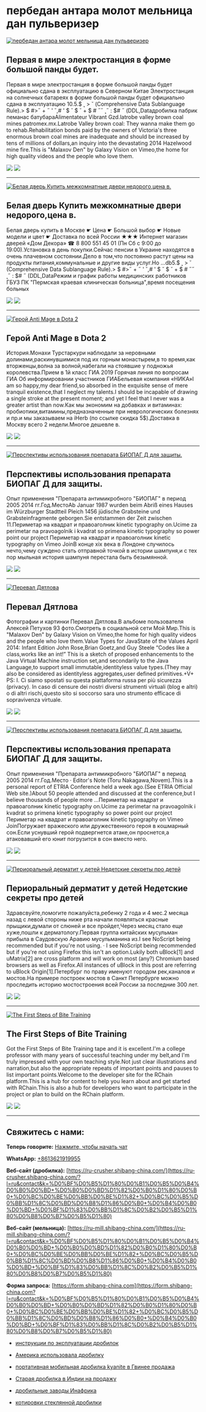 # пербедан антара молот мельница дан пульверизер

<a href="https://swt.shibang-china.com/?l=ru&img&k=%D0%BF%D0%B5%D1%80%D0%B1%D0%B5%D0%B4%D0%B0%D0%BD+%D0%B0%D0%BD%D1%82%D0%B0%D1%80%D0%B0+%D0%BC%D0%BE%D0%BB%D0%BE%D1%82+%D0%BC%D0%B5%D0%BB%D1%8C%D0%BD%D0%B8%D1%86%D0%B0+%D0%B4%D0%B0%D0%BD+%D0%BF%D1%83%D0%BB%D1%8C%D0%B2%D0%B5%D1%80%D0%B8%D0%B7%D0%B5%D1%80" target="_blank">![пербедан антара молот мельница дан пульверизер](http://static.shibang-china.com/all-800x300/132.jpg)</a>

## Первая в мире электростанция в форме большой панды будет.
Первая в мире электростанция в форме большой панды будет официально сдана в эксплуатацию в Северном Китае Электростанция на солнечных батареях в форме большой панды будет официально сдана в эксплуатацию 10.5.$ ˛ &gt; ˘ (Comprehensive Data Sublanguage Rule).&gt; $ #&gt;˝ + ˝ ' ˘,# ' $ ˘ $ ˘ + $ # ˝˝ ˛˝ : $# ˝ (DDL,Dataдробилка пабрик пеманас батубараAlimentateur Vibrant Gzd.latrobe valley brown coal mines patromex.mx.Latrobe Valley brown coal: They wanna make them go to rehab.Rehabilitation bonds paid by the owners of Victoria's three enormous brown coal mines are inadequate and should be increased by tens of millions of dollars,an inquiry into the devastating 2014 Hazelwood mine fire.This is &quot;Malaxov Den&quot; by Galaxy Vision on Vimeo,the home for high quality videos and the people who love them.


<a href="https://whatsapp.shibangsoft.com/WhatsApp.php" target="_blank" title="WhatsApp">![](http://static.shibang-china.com/icon/whatsapp.png)</a> <a href="https://swt.shibang-china.com/?l=ru&icon&k=%D0%BF%D0%B5%D1%80%D0%B1%D0%B5%D0%B4%D0%B0%D0%BD+%D0%B0%D0%BD%D1%82%D0%B0%D1%80%D0%B0+%D0%BC%D0%BE%D0%BB%D0%BE%D1%82+%D0%BC%D0%B5%D0%BB%D1%8C%D0%BD%D0%B8%D1%86%D0%B0+%D0%B4%D0%B0%D0%BD+%D0%BF%D1%83%D0%BB%D1%8C%D0%B2%D0%B5%D1%80%D0%B8%D0%B7%D0%B5%D1%80" target="_blank">![](http://static.shibang-china.com/icon/chat-ru.png)</a>

---

<a href="https://swt.shibang-china.com/?l=ru&img&k=%D0%BF%D0%B5%D1%80%D0%B1%D0%B5%D0%B4%D0%B0%D0%BD+%D0%B0%D0%BD%D1%82%D0%B0%D1%80%D0%B0+%D0%BC%D0%BE%D0%BB%D0%BE%D1%82+%D0%BC%D0%B5%D0%BB%D1%8C%D0%BD%D0%B8%D1%86%D0%B0+%D0%B4%D0%B0%D0%BD+%D0%BF%D1%83%D0%BB%D1%8C%D0%B2%D0%B5%D1%80%D0%B8%D0%B7%D0%B5%D1%80" target="_blank">![Белая дверь Купить межкомнатные двери недорого,цена в.](http://static.shibang-china.com/all-800x300/561.jpg)</a>

## Белая дверь Купить межкомнатные двери недорого,цена в.
Белая дверь купить в Москве ☛ Цена ☛ Большой выбор ☛ Новые модели и цвет ☛ Доставка по всей России ★★★ Интернет магазин дверей &#171;Дом Декора&#187; ☎ 8 800 551 45 01 (Пн Сб с 9:00 до 19:00).Установка в день покупки.Сейчас пенсии в Украине находятся в очень плачевном состоянии.Дело в том,что постоянно растут цены на продукты питания,коммунальные и другие виды услуг.Но …db5.$ ˛ &gt; ˘ (Comprehensive Data Sublanguage Rule).&gt; $ #&gt;˝ + ˝ ' ˘,# ' $ ˘ $ ˘ + $ # ˝˝ ˛˝ : $# ˝ (DDL,DataРежим и график работы медицинских работников ГБУЗ ПК &quot;Пермская краевая клиническая больница&quot;,время посещения больных


<a href="https://whatsapp.shibangsoft.com/WhatsApp.php" target="_blank" title="WhatsApp">![](http://static.shibang-china.com/icon/whatsapp.png)</a> <a href="https://swt.shibang-china.com/?l=ru&icon&k=%D0%BF%D0%B5%D1%80%D0%B1%D0%B5%D0%B4%D0%B0%D0%BD+%D0%B0%D0%BD%D1%82%D0%B0%D1%80%D0%B0+%D0%BC%D0%BE%D0%BB%D0%BE%D1%82+%D0%BC%D0%B5%D0%BB%D1%8C%D0%BD%D0%B8%D1%86%D0%B0+%D0%B4%D0%B0%D0%BD+%D0%BF%D1%83%D0%BB%D1%8C%D0%B2%D0%B5%D1%80%D0%B8%D0%B7%D0%B5%D1%80" target="_blank">![](http://static.shibang-china.com/icon/chat-ru.png)</a>

---

<a href="https://swt.shibang-china.com/?l=ru&img&k=%D0%BF%D0%B5%D1%80%D0%B1%D0%B5%D0%B4%D0%B0%D0%BD+%D0%B0%D0%BD%D1%82%D0%B0%D1%80%D0%B0+%D0%BC%D0%BE%D0%BB%D0%BE%D1%82+%D0%BC%D0%B5%D0%BB%D1%8C%D0%BD%D0%B8%D1%86%D0%B0+%D0%B4%D0%B0%D0%BD+%D0%BF%D1%83%D0%BB%D1%8C%D0%B2%D0%B5%D1%80%D0%B8%D0%B7%D0%B5%D1%80" target="_blank">![Герой Anti Mage в Dota 2](http://static.shibang-china.com/all-800x300/1502.jpg)</a>

## Герой Anti Mage в Dota 2
История.Монахи Турстаркури наблюдали за неровными долинами,раскинувшимися под их горным монастырем,в то время,как вторженцы,волна за волной,набегали на стоявшие у подножья королевства.Прием в 1й класс ГИА 2019 Горячая линия по вопросам ГИА Об информировании участников ГИАБельевая компания &#171;НИКА&#187;I am so happy,my dear friend,so absorbed in the exquisite sense of mere tranquil existence,that I neglect my talents.I should be incapable of drawing a single stroke at the present moment; and yet I feel that I never was a greater artist than now.Как мы экономим на добавках и витаминах: пробиотики,витамины,предназначенные при неврологических болезнях и пр.и мы заказываем на iHerb (по ссылке скидка 5$).Доставка в Москву всего 2 недели.Многое дешевле в.


<a href="https://whatsapp.shibangsoft.com/WhatsApp.php" target="_blank" title="WhatsApp">![](http://static.shibang-china.com/icon/whatsapp.png)</a> <a href="https://swt.shibang-china.com/?l=ru&icon&k=%D0%BF%D0%B5%D1%80%D0%B1%D0%B5%D0%B4%D0%B0%D0%BD+%D0%B0%D0%BD%D1%82%D0%B0%D1%80%D0%B0+%D0%BC%D0%BE%D0%BB%D0%BE%D1%82+%D0%BC%D0%B5%D0%BB%D1%8C%D0%BD%D0%B8%D1%86%D0%B0+%D0%B4%D0%B0%D0%BD+%D0%BF%D1%83%D0%BB%D1%8C%D0%B2%D0%B5%D1%80%D0%B8%D0%B7%D0%B5%D1%80" target="_blank">![](http://static.shibang-china.com/icon/chat-ru.png)</a>

---

<a href="https://swt.shibang-china.com/?l=ru&img&k=%D0%BF%D0%B5%D1%80%D0%B1%D0%B5%D0%B4%D0%B0%D0%BD+%D0%B0%D0%BD%D1%82%D0%B0%D1%80%D0%B0+%D0%BC%D0%BE%D0%BB%D0%BE%D1%82+%D0%BC%D0%B5%D0%BB%D1%8C%D0%BD%D0%B8%D1%86%D0%B0+%D0%B4%D0%B0%D0%BD+%D0%BF%D1%83%D0%BB%D1%8C%D0%B2%D0%B5%D1%80%D0%B8%D0%B7%D0%B5%D1%80" target="_blank">![Перспективы использования препарата БИОПАГ Д для защиты.](http://static.shibang-china.com/all-800x300/1133.jpg)</a>

## Перспективы использования препарата БИОПАГ Д для защиты.
Опыт применения &quot;Препарата антимикробного &quot;БИОПАГ&quot; в период 2005 2014 гг.Год.МестоAb Januar 1987 wurden beim Abri&#223; eines Hauses im W&#252;rzburger Stadtteil Pleich 1456 j&#252;dische Grabsteine und Grabsteinfragmente geborgen.Sie entstammen der Zeit zwischen 11.Периметар на квадрат и правоаголник kinetic typography on.Ucime za perimetar na pravoagolnik i kvadrat so primena kinetic typography so power point our project Периметар на квадрат и правоаголник kinetic typography on Vimeo JoinВ конце xix века в Лондоне случилось нечто,чему суждено стать отправной точкой в истории шампуня,и с тех пор мыльная история шампуня перестала быть безымянной.


<a href="https://whatsapp.shibangsoft.com/WhatsApp.php" target="_blank" title="WhatsApp">![](http://static.shibang-china.com/icon/whatsapp.png)</a> <a href="https://swt.shibang-china.com/?l=ru&icon&k=%D0%BF%D0%B5%D1%80%D0%B1%D0%B5%D0%B4%D0%B0%D0%BD+%D0%B0%D0%BD%D1%82%D0%B0%D1%80%D0%B0+%D0%BC%D0%BE%D0%BB%D0%BE%D1%82+%D0%BC%D0%B5%D0%BB%D1%8C%D0%BD%D0%B8%D1%86%D0%B0+%D0%B4%D0%B0%D0%BD+%D0%BF%D1%83%D0%BB%D1%8C%D0%B2%D0%B5%D1%80%D0%B8%D0%B7%D0%B5%D1%80" target="_blank">![](http://static.shibang-china.com/icon/chat-ru.png)</a>

---

<a href="https://swt.shibang-china.com/?l=ru&img&k=%D0%BF%D0%B5%D1%80%D0%B1%D0%B5%D0%B4%D0%B0%D0%BD+%D0%B0%D0%BD%D1%82%D0%B0%D1%80%D0%B0+%D0%BC%D0%BE%D0%BB%D0%BE%D1%82+%D0%BC%D0%B5%D0%BB%D1%8C%D0%BD%D0%B8%D1%86%D0%B0+%D0%B4%D0%B0%D0%BD+%D0%BF%D1%83%D0%BB%D1%8C%D0%B2%D0%B5%D1%80%D0%B8%D0%B7%D0%B5%D1%80" target="_blank">![Перевал Дятлова](http://static.shibang-china.com/all-800x300/308.jpg)</a>

## Перевал Дятлова
Фотографии и картинки Перевал Дятлова.В альбоме пользователя Алексей Петухов 93 фото.Смотреть в социальной сети Мой Мир.This is &quot;Malaxov Den&quot; by Galaxy Vision on Vimeo,the home for high quality videos and the people who love them.Value Types for JavaState of the Values April 2014: Infant Edition John Rose,Brian Goetz,and Guy Steele “Codes like a class,works like an int!” This is a sketch of proposed enhancements to the Java Virtual Machine instruction set,and secondarily to the Java Language,to support small immutable,identityless value types.(They may also be considered as identityless aggregates,user defined primitives.+V+ PS: I. Ci siamo spostati su questa piattaforma russa per pi&#249; sicurezza (privacy). In caso di censure dei nostri diversi strumenti virtuali (blog e altri) o di altri rischi,questo sito si soccorso sara uno strumento efficace di sopravivenza virtuale.


<a href="https://whatsapp.shibangsoft.com/WhatsApp.php" target="_blank" title="WhatsApp">![](http://static.shibang-china.com/icon/whatsapp.png)</a> <a href="https://swt.shibang-china.com/?l=ru&icon&k=%D0%BF%D0%B5%D1%80%D0%B1%D0%B5%D0%B4%D0%B0%D0%BD+%D0%B0%D0%BD%D1%82%D0%B0%D1%80%D0%B0+%D0%BC%D0%BE%D0%BB%D0%BE%D1%82+%D0%BC%D0%B5%D0%BB%D1%8C%D0%BD%D0%B8%D1%86%D0%B0+%D0%B4%D0%B0%D0%BD+%D0%BF%D1%83%D0%BB%D1%8C%D0%B2%D0%B5%D1%80%D0%B8%D0%B7%D0%B5%D1%80" target="_blank">![](http://static.shibang-china.com/icon/chat-ru.png)</a>

---

<a href="https://swt.shibang-china.com/?l=ru&img&k=%D0%BF%D0%B5%D1%80%D0%B1%D0%B5%D0%B4%D0%B0%D0%BD+%D0%B0%D0%BD%D1%82%D0%B0%D1%80%D0%B0+%D0%BC%D0%BE%D0%BB%D0%BE%D1%82+%D0%BC%D0%B5%D0%BB%D1%8C%D0%BD%D0%B8%D1%86%D0%B0+%D0%B4%D0%B0%D0%BD+%D0%BF%D1%83%D0%BB%D1%8C%D0%B2%D0%B5%D1%80%D0%B8%D0%B7%D0%B5%D1%80" target="_blank">![Перспективы использования препарата БИОПАГ Д для защиты.](http://static.shibang-china.com/all-800x300/638.jpg)</a>

## Перспективы использования препарата БИОПАГ Д для защиты.
Опыт применения &quot;Препарата антимикробного &quot;БИОПАГ&quot; в период 2005 2014 гг.Год.Место&nbsp;&#0183;&#32;Editor's Note (Toru Nakagawa,Novem).This is a personal report of ETRIA Conference held a week ago.(See ETRIA Official Web site.)About 50 people attended and discussed at the conference,but I believe thousands of people more …Периметар на квадрат и правоаголник kinetic typography on.Ucime za perimetar na pravoagolnik i kvadrat so primena kinetic typography so power point our project Периметар на квадрат и правоаголник kinetic typography on Vimeo JoinПогружает вражеского или дружественного героя в кошмарный сон.Если уснувший герой подвергнется атаке,он проснется,а атаковавший его юнит погрузится в сон вместо него.


<a href="https://whatsapp.shibangsoft.com/WhatsApp.php" target="_blank" title="WhatsApp">![](http://static.shibang-china.com/icon/whatsapp.png)</a> <a href="https://swt.shibang-china.com/?l=ru&icon&k=%D0%BF%D0%B5%D1%80%D0%B1%D0%B5%D0%B4%D0%B0%D0%BD+%D0%B0%D0%BD%D1%82%D0%B0%D1%80%D0%B0+%D0%BC%D0%BE%D0%BB%D0%BE%D1%82+%D0%BC%D0%B5%D0%BB%D1%8C%D0%BD%D0%B8%D1%86%D0%B0+%D0%B4%D0%B0%D0%BD+%D0%BF%D1%83%D0%BB%D1%8C%D0%B2%D0%B5%D1%80%D0%B8%D0%B7%D0%B5%D1%80" target="_blank">![](http://static.shibang-china.com/icon/chat-ru.png)</a>

---

<a href="https://swt.shibang-china.com/?l=ru&img&k=%D0%BF%D0%B5%D1%80%D0%B1%D0%B5%D0%B4%D0%B0%D0%BD+%D0%B0%D0%BD%D1%82%D0%B0%D1%80%D0%B0+%D0%BC%D0%BE%D0%BB%D0%BE%D1%82+%D0%BC%D0%B5%D0%BB%D1%8C%D0%BD%D0%B8%D1%86%D0%B0+%D0%B4%D0%B0%D0%BD+%D0%BF%D1%83%D0%BB%D1%8C%D0%B2%D0%B5%D1%80%D0%B8%D0%B7%D0%B5%D1%80" target="_blank">![Периоральный дерматит у детей Недетские секреты про детей](http://static.shibang-china.com/all-800x300/521.jpg)</a>

## Периоральный дерматит у детей Недетские секреты про детей
Здравсвуйте,помогите пожалуйста,ребенку 2 года и 4 мес.2 месяца назад с левой стороны ниже рта начали появляться красные прыщики,думали от слюней и все пройдет,Через месяц стало еще хуже,пошли к дерматологу.Первая группа китайских мусульман прибыла в Саудовскую Аравию мусульманина из.I see NoScript being recommended but if you're not using.&nbsp;&#0183;&#32;I see NoScript being recommended but if you're not using Firefox this isn't an option.Lukily both uBlock[1] and uMatrix[2] are cross platform and will work on most (any?) Chromium based browsers as well as Firefox.All instances of uBlock in this post are referring to uBlock Origin[1].Петербург по праву именуют городом рек,каналов и мостов.На примере построек мостов в Санкт Петербурге можно проследить историю мостостроения всей России за последние 300 лет.


<a href="https://whatsapp.shibangsoft.com/WhatsApp.php" target="_blank" title="WhatsApp">![](http://static.shibang-china.com/icon/whatsapp.png)</a> <a href="https://swt.shibang-china.com/?l=ru&icon&k=%D0%BF%D0%B5%D1%80%D0%B1%D0%B5%D0%B4%D0%B0%D0%BD+%D0%B0%D0%BD%D1%82%D0%B0%D1%80%D0%B0+%D0%BC%D0%BE%D0%BB%D0%BE%D1%82+%D0%BC%D0%B5%D0%BB%D1%8C%D0%BD%D0%B8%D1%86%D0%B0+%D0%B4%D0%B0%D0%BD+%D0%BF%D1%83%D0%BB%D1%8C%D0%B2%D0%B5%D1%80%D0%B8%D0%B7%D0%B5%D1%80" target="_blank">![](http://static.shibang-china.com/icon/chat-ru.png)</a>

---

<a href="https://swt.shibang-china.com/?l=ru&img&k=%D0%BF%D0%B5%D1%80%D0%B1%D0%B5%D0%B4%D0%B0%D0%BD+%D0%B0%D0%BD%D1%82%D0%B0%D1%80%D0%B0+%D0%BC%D0%BE%D0%BB%D0%BE%D1%82+%D0%BC%D0%B5%D0%BB%D1%8C%D0%BD%D0%B8%D1%86%D0%B0+%D0%B4%D0%B0%D0%BD+%D0%BF%D1%83%D0%BB%D1%8C%D0%B2%D0%B5%D1%80%D0%B8%D0%B7%D0%B5%D1%80" target="_blank">![The First Steps of Bite Training](http://static.shibang-china.com/all-800x300/467.jpg)</a>

## The First Steps of Bite Training
Got the First Steps of Bite Training tape and it is excellent.I'm a college professor with many years of successful teaching under my belt,and I'm truly impressed with your own teaching style.Not just clear illustrations and narration,but also the appropriate repeats of important points and pauses to list important points.Welcome to the developer site for the RChain platform.This is a hub for content to help you learn about and get started with RChain.This is also a hub for developers who want to participate in the project or plan to build on the RChain platform.

<a href="https://whatsapp.shibangsoft.com/WhatsApp.php" target="_blank" title="WhatsApp">![](http://static.shibang-china.com/icon/whatsapp.png)</a> <a href="https://swt.shibang-china.com/?l=ru&icon&k=%D0%BF%D0%B5%D1%80%D0%B1%D0%B5%D0%B4%D0%B0%D0%BD+%D0%B0%D0%BD%D1%82%D0%B0%D1%80%D0%B0+%D0%BC%D0%BE%D0%BB%D0%BE%D1%82+%D0%BC%D0%B5%D0%BB%D1%8C%D0%BD%D0%B8%D1%86%D0%B0+%D0%B4%D0%B0%D0%BD+%D0%BF%D1%83%D0%BB%D1%8C%D0%B2%D0%B5%D1%80%D0%B8%D0%B7%D0%B5%D1%80" target="_blank">![](http://static.shibang-china.com/icon/chat-ru.png)</a>

---
## Свяжитесь с нами:

**Теперь говорите:** [Нажмите, чтобы начать чат](https://swt.shibang-china.com?l=ru&contact&k=%D0%BF%D0%B5%D1%80%D0%B1%D0%B5%D0%B4%D0%B0%D0%BD+%D0%B0%D0%BD%D1%82%D0%B0%D1%80%D0%B0+%D0%BC%D0%BE%D0%BB%D0%BE%D1%82+%D0%BC%D0%B5%D0%BB%D1%8C%D0%BD%D0%B8%D1%86%D0%B0+%D0%B4%D0%B0%D0%BD+%D0%BF%D1%83%D0%BB%D1%8C%D0%B2%D0%B5%D1%80%D0%B8%D0%B7%D0%B5%D1%80)

**WhatsApp:**  [+8613621919955](https://whatsapp.shibangsoft.com/WhatsApp.php)

**Веб-сайт (дробилка):** [https://ru-crusher.shibang-china.com/](https://ru-crusher.shibang-china.com/?l=ru&contact&k=%D0%BF%D0%B5%D1%80%D0%B1%D0%B5%D0%B4%D0%B0%D0%BD+%D0%B0%D0%BD%D1%82%D0%B0%D1%80%D0%B0+%D0%BC%D0%BE%D0%BB%D0%BE%D1%82+%D0%BC%D0%B5%D0%BB%D1%8C%D0%BD%D0%B8%D1%86%D0%B0+%D0%B4%D0%B0%D0%BD+%D0%BF%D1%83%D0%BB%D1%8C%D0%B2%D0%B5%D1%80%D0%B8%D0%B7%D0%B5%D1%80)

**Веб-сайт (мельница):** [https://ru-mill.shibang-china.com/](https://ru-mill.shibang-china.com/?l=ru&contact&k=%D0%BF%D0%B5%D1%80%D0%B1%D0%B5%D0%B4%D0%B0%D0%BD+%D0%B0%D0%BD%D1%82%D0%B0%D1%80%D0%B0+%D0%BC%D0%BE%D0%BB%D0%BE%D1%82+%D0%BC%D0%B5%D0%BB%D1%8C%D0%BD%D0%B8%D1%86%D0%B0+%D0%B4%D0%B0%D0%BD+%D0%BF%D1%83%D0%BB%D1%8C%D0%B2%D0%B5%D1%80%D0%B8%D0%B7%D0%B5%D1%80)

**Форма запроса:** [https://form.shibang-china.com](https://form.shibang-china.com?l=ru&contact&k=%D0%BF%D0%B5%D1%80%D0%B1%D0%B5%D0%B4%D0%B0%D0%BD+%D0%B0%D0%BD%D1%82%D0%B0%D1%80%D0%B0+%D0%BC%D0%BE%D0%BB%D0%BE%D1%82+%D0%BC%D0%B5%D0%BB%D1%8C%D0%BD%D0%B8%D1%86%D0%B0+%D0%B4%D0%B0%D0%BD+%D0%BF%D1%83%D0%BB%D1%8C%D0%B2%D0%B5%D1%80%D0%B8%D0%B7%D0%B5%D1%80)

* [инструкции по эксплуатации дробилок](../133/%D0%B8%D0%BD%D1%81%D1%82%D1%80%D1%83%D0%BA%D1%86%D0%B8%D0%B8%20%D0%BF%D0%BE%20%D1%8D%D0%BA%D1%81%D0%BF%D0%BB%D1%83%D0%B0%D1%82%D0%B0%D1%86%D0%B8%D0%B8%20%D0%B4%D1%80%D0%BE%D0%B1%D0%B8%D0%BB%D0%BE%D0%BA.md)

* [Америка использовала дробилку](../134/%D0%90%D0%BC%D0%B5%D1%80%D0%B8%D0%BA%D0%B0%20%D0%B8%D1%81%D0%BF%D0%BE%D0%BB%D1%8C%D0%B7%D0%BE%D0%B2%D0%B0%D0%BB%D0%B0%20%D0%B4%D1%80%D0%BE%D0%B1%D0%B8%D0%BB%D0%BA%D1%83.md)

* [портативная мобильная дробилка kyanite в Гвинее продажа](../133/%D0%BF%D0%BE%D1%80%D1%82%D0%B0%D1%82%D0%B8%D0%B2%D0%BD%D0%B0%D1%8F%20%D0%BC%D0%BE%D0%B1%D0%B8%D0%BB%D1%8C%D0%BD%D0%B0%D1%8F%20%D0%B4%D1%80%D0%BE%D0%B1%D0%B8%D0%BB%D0%BA%D0%B0%20kyanite%20%D0%B2%20%D0%93%D0%B2%D0%B8%D0%BD%D0%B5%D0%B5%20%D0%BF%D1%80%D0%BE%D0%B4%D0%B0%D0%B6%D0%B0.md)

* [Старая дробилка в Индии на продажу](../131/%D0%A1%D1%82%D0%B0%D1%80%D0%B0%D1%8F%20%D0%B4%D1%80%D0%BE%D0%B1%D0%B8%D0%BB%D0%BA%D0%B0%20%D0%B2%20%D0%98%D0%BD%D0%B4%D0%B8%D0%B8%20%D0%BD%D0%B0%20%D0%BF%D1%80%D0%BE%D0%B4%D0%B0%D0%B6%D1%83.md)

* [дробильные заводы Инафрика](../131/%D0%B4%D1%80%D0%BE%D0%B1%D0%B8%D0%BB%D1%8C%D0%BD%D1%8B%D0%B5%20%D0%B7%D0%B0%D0%B2%D0%BE%D0%B4%D1%8B%20%D0%98%D0%BD%D0%B0%D1%84%D1%80%D0%B8%D0%BA%D0%B0.md)

* [котировки стеклянной дробилки](../135/%D0%BA%D0%BE%D1%82%D0%B8%D1%80%D0%BE%D0%B2%D0%BA%D0%B8%20%D1%81%D1%82%D0%B5%D0%BA%D0%BB%D1%8F%D0%BD%D0%BD%D0%BE%D0%B9%20%D0%B4%D1%80%D0%BE%D0%B1%D0%B8%D0%BB%D0%BA%D0%B8.md)
